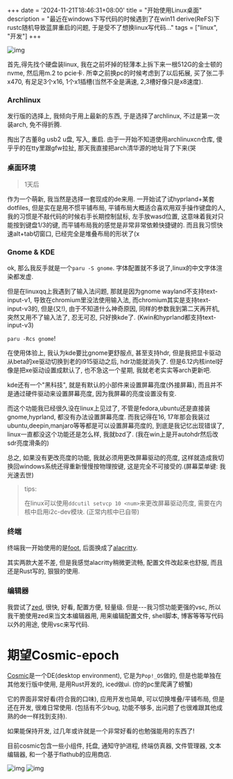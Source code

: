 +++
date = '2024-11-21T18:46:31+08:00'
title = "开始使用Linux桌面"
description = "最近在windows下写代码的时候遇到了在win11 derive(ReFS)下rustc随机导致蓝屏重启的问题, 于是受不了想换linux写代码..."
tags = ["linux", "开发"]
+++

![img](/342834244b15aab7e34a4c3a0cb60d9e.png)

首先,得先找个硬盘装linux, 我在之前坏掉的轻薄本上拆下来一根512G的金士顿的nvme, 然后用m.2 to pcie卡. 所幸之前换pc的时候考虑到了以后拓展, 买了张二手x470,
有足足3个x16, 1个x1插槽(当然不全是满速, 2,3槽好像只是x8速度).

### Archlinux
发行版的选择上, 我倾向于用上最新的东西, 于是选择了archlinux, 不过是第一次装arch, 免不得折腾.

掏出了古董8g usb2 u盘, 写入, 重启. 由于一开始不知道使用archlinuxcn仓库, 傻乎乎的在tty里跟gfw拉扯, 那天我直接把arch清华源的地址背了下来(哭

### 桌面环境
> 1天后

作为一个萌新, 我当然是选择一套现成的de来用. 一开始试了试hyprland+某套dotfiles, 但是实在是用不惯平铺布局, 平铺布局大概适合喜欢用双手操作键盘的人,
我的习惯是不敲代码的时候右手长期控制鼠标, 左手放wasd位置, 这意味着我对只能按到键盘1/3的键, 而平铺布局我的感觉是非常非常依赖快捷键的.
而且我习惯快速alt+tab切窗口, 已经完全是堆叠布局的形状了(x

### Gnome & KDE
ok, 那么我反手就是一个`paru -S gnome`. 字体配置就不多说了,linux的中文字体渲染都发虚.

但是在linuxqq上我遇到了输入法问题, 那就是因为gnome wayland不支持text-input-v1, 导致在chromium里没法使用输入法, 而chromium其实是支持text-input-v3的,
但是(又!), 由于不知道什么神奇原因, 同样的参数我到第二天再开机, 突然又用不了输入法了, 忍无可忍, 只好换kde了. (Kwin和hyprland都支持text-input-v3)

`paru -Rcs gnome`!

在使用体验上, 我认为kde要比gnome更舒服点, 甚至支持hdr, 但是我把显卡驱动从beta的xe驱动切换到老的i915驱动之后, hdr功能就消失了.
但是6.12内核intel好像是把xe驱动设置成默认了, 也不急这一个星期, 我就老老实实等arch更新吧.

kde还有一个"黑科技", 就是有默认的小部件来设置屏幕亮度(外接屏幕), 而且并不是通过硬件驱动来设置屏幕亮度, 因为我屏幕的亮度设置没有变.

而这个功能我已经很久没在linux上见过了, 不管是fedora,ubuntu还是直接装gnome,hyprland, 都没有办法设置屏幕亮度.
而我记得在16, 17年那会我装过ubuntu,deepin,manjaro等等都是可以设置屏幕亮度的, 到底是我记忆出现错误了, linux一直都没这个功能还是怎么样, 我就bzd了. (我在win上是开autohdr然后改sdr亮度滑条的)

总之, 如果没有更改亮度的功能, 我就必须用更改屏幕驱动的亮度, 这样就造成我切换回windows系统还得重新慢慢按物理按键, 这是完全不可接受的.(屏幕菜单键: 我光速去世)

> tips:
>
> 在linux可以使用`ddcutil setvcp 10 <num>`来更改屏幕驱动亮度, 需要在内核中启用i2c-dev模块. (正常内核中已自带)

### 终端
终端我一开始使用的是[foot](https://codeberg.org/dnkl/foot), 后面换成了[alacritty](https://github.com/alacritty/alacritty).

其实两款大差不差, 但是我感觉alacritty稍微更流畅, 配置文件改起来也舒服, 而且还是Rust写的, 狠狠的使用.

### 编辑器
我尝试了[zed](https://github.com/zed-industries/zed), 很快, 好看, 配置方便, 轻量级. 但是---我习惯功能更强的vsc, 所以我干脆使用zed来当文本编辑器用,
用来编辑配置文件, shell脚本, 博客等等写代码以外的用途, 使用vsc来写代码.

# 期望Cosmic-epoch
[Cosmic](https://github.com/pop-os/cosmic-epoch)是一个DE(desktop environment), 它是为`Pop!_OS`做的, 但是也能单独在其他发行版中使用,
是用Rust开发的, iced做ui. (你的pc里爬满了螃蟹)

它的界面非常好看(符合我的口味), 应用开发也简单, 可以切换堆叠/平铺布局, 但是还在开发, 很难日常使用. (包括有不少bug, 功能不够多, 出问题了也很难跟其他成熟的de一样找到支持).

如果能保持开发, 过几年或许就是一个非常好看的也勉强能用的东西了!

目前cosmic包含一些小组件, 托盘, 通知守护进程, 终端仿真器, 文件管理器, 文本编辑器, 和一个基于flathub的应用商店.

![img](/34762b3c41ef3fd332383fe5462fc9e5.png)
![img](/bade0469e5a5b58764eefacd1b194ebf.png)

